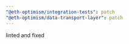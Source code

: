 ```yaml
---
"@eth-optimism/integration-tests": patch
"@eth-optimism/data-transport-layer": patch
---
```


linted and fixed
